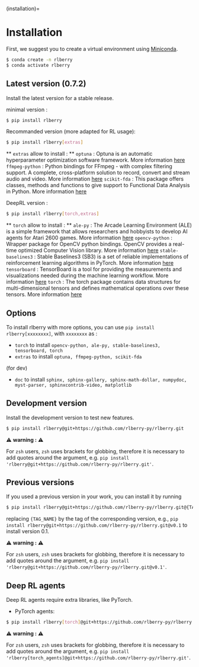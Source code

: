 (installation)=

# Installation
First, we suggest you to create a virtual environment using
[Miniconda](https://docs.conda.io/en/latest/miniconda.html).

```bash
$ conda create -n rlberry
$ conda activate rlberry
```
## Latest version (0.7.2)
Install the latest version for a stable release.

minimal version :
```bash
$ pip install rlberry
```


Recommanded version (more adapted for RL usage):
```bash
$ pip install rlberry[extras]
```
** `extras` allow to install : **
`optuna` : Optuna is an automatic hyperparameter optimization software framework. More information [here](https://optuna.org/)
`ffmpeg-python` : Python bindings for FFmpeg - with complex filtering support. A complete, cross-platform solution to record, convert and stream audio and video. More information [here](https://pypi.org/project/ffmpeg-python/)
`scikit-fda` : This package offers classes, methods and functions to give support to Functional Data Analysis in Python. More information [here](https://fda.readthedocs.io/en/latest/)

DeepRL version :
```bash
$ pip install rlberry[torch,extras]
```
** `torch` allow to install : **
`ale-py` : The Arcade Learning Environment (ALE) is a simple framework that allows researchers and hobbyists to develop AI agents for Atari 2600 games. More information [here](https://pypi.org/project/ale-py/)
`opencv-python` : Wrapper package for OpenCV python bindings. OpenCV provides a real-time optimized Computer Vision library. More information [here](https://pypi.org/project/opencv-python/)
`stable-baselines3` : Stable Baselines3 (SB3) is a set of reliable implementations of reinforcement learning algorithms in PyTorch. More information [here](https://stable-baselines3.readthedocs.io/en/master/)
`tensorboard` : TensorBoard is a tool for providing the measurements and visualizations needed during the machine learning workflow. More information [here](https://www.tensorflow.org/tensorboard/get_started)
`torch` : The torch package contains data structures for multi-dimensional tensors and defines mathematical operations over these tensors. More information [here](https://pytorch.org/docs/stable/torch.html)



## Options
To install rlberry with more options, you can use ``pip install rlberry[xxxxxxxx]``, with `xxxxxxxx` as :

- `torch` to install `opencv-python, ale-py, stable-baselines3, tensorboard, torch`
- `extras` to install `optuna, ffmpeg-python, scikit-fda`

(for dev)

- `doc` to install `sphinx, sphinx-gallery, sphinx-math-dollar, numpydoc, myst-parser, sphinxcontrib-video, matplotlib`

## Development version
Install the development version to test new features.

```bash
$ pip install rlberry@git+https://github.com/rlberry-py/rlberry.git
```

<span>&#9888;</span> **warning :** <span>&#9888;</span>

For `zsh` users, `zsh` uses brackets for globbing, therefore it is necessary to add quotes around the argument,
e.g. ```pip install 'rlberry@git+https://github.com/rlberry-py/rlberry.git'```.

## Previous versions
If you used a previous version in your work, you can install it by running

```bash
$ pip install rlberry@git+https://github.com/rlberry-py/rlberry.git@{TAG_NAME}
```

replacing `{TAG_NAME}` by the tag of the corresponding version,
e.g., ```pip install rlberry@git+https://github.com/rlberry-py/rlberry.git@v0.1```
to install version 0.1.

<span>&#9888;</span> **warning :** <span>&#9888;</span>

For `zsh` users, `zsh` uses brackets for globbing, therefore it is necessary to add quotes around the argument,
e.g. ```pip install 'rlberry@git+https://github.com/rlberry-py/rlberry.git@v0.1'```.

## Deep RL agents
Deep RL agents require extra libraries, like PyTorch.

* PyTorch agents:

```bash
$ pip install rlberry[torch]@git+https://github.com/rlberry-py/rlberry.git
```

<span>&#9888;</span> **warning :** <span>&#9888;</span>

For `zsh` users, `zsh` uses brackets for globbing, therefore it is necessary to add quotes around the argument,
e.g. ```pip install 'rlberry[torch_agents]@git+https://github.com/rlberry-py/rlberry.git'```.
